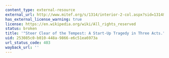 ```yaml
---
content_type: external-resource
external_url: http://www.mitef.org/s/1314/interior-2-col.aspx?sid=1314&gid=5&pgid=5801
has_external_license_warning: true
license: https://en.wikipedia.org/wiki/All_rights_reserved
status: broken
title: '"Steer Clear of the Tempest: A Start-Up Tragedy in Three Acts."'
uid: 253085c0-b010-448a-9866-e6c51ea6973a
url_status_code: 403
wayback_url: ''
---
```

